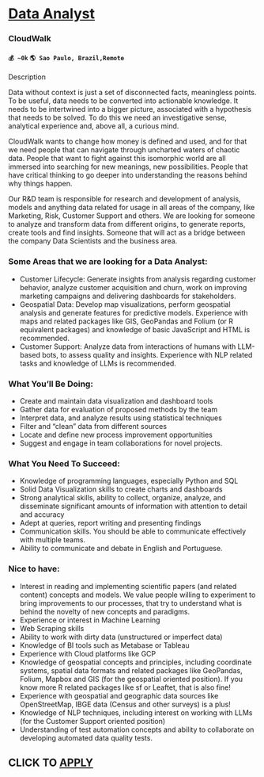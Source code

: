 # [Data Analyst](https://www.remotewlb.com/apply/data-analyst-81418)  
### CloudWalk  
#### `💰 ~0k` `🌎 Sao Paulo, Brazil,Remote`  

Description

Data without context is just a set of disconnected facts, meaningless points. To be useful, data needs to be converted into actionable knowledge. It needs to be intertwined into a bigger picture, associated with a hypothesis that needs to be solved. To do this we need an investigative sense, analytical experience and, above all, a curious mind.

  

CloudWalk wants to change how money is defined and used, and for that we need people that can navigate through uncharted waters of chaotic data. People that want to fight against this isomorphic world are all immersed into searching for new meanings, new possibilities. People that have critical thinking to go deeper into understanding the reasons behind why things happen.

  

Our R&D team is responsible for research and development of analysis, models and anything data related for usage in all areas of the company, like Marketing, Risk, Customer Support and others. We are looking for someone to analyze and transform data from different origins, to generate reports, create tools and find insights. Someone that will act as a bridge between the company Data Scientists and the business area.

### Some Areas that we are looking for a Data Analyst:

  * Customer Lifecycle: Generate insights from analysis regarding customer behavior, analyze customer acquisition and churn, work on improving marketing campaigns and delivering dashboards for stakeholders.
  * Geospatial Data: Develop map visualizations, perform geospatial analysis and generate features for predictive models. Experience with maps and related packages like GIS, GeoPandas and Folium (or R equivalent packages) and knowledge of basic JavaScript and HTML is recommended.
  * Customer Support: Analyze data from interactions of humans with LLM-based bots, to assess quality and insights. Experience with NLP related tasks and knowledge of LLMs is recommended.

### What You’ll Be Doing:

  * Create and maintain data visualization and dashboard tools
  * Gather data for evaluation of proposed methods by the team
  * Interpret data, and analyze results using statistical techniques
  * Filter and “clean” data from different sources
  * Locate and define new process improvement opportunities
  * Suggest and engage in team collaborations for novel projects.

### What You Need To Succeed:

  * Knowledge of programming languages, especially Python and SQL
  * Solid Data Visualization skills to create charts and dashboards
  * Strong analytical skills, ability to collect, organize, analyze, and disseminate significant amounts of information with attention to detail and accuracy
  * Adept at queries, report writing and presenting findings
  * Communication skills. You should be able to communicate effectively with multiple teams.
  * Ability to communicate and debate in English and Portuguese.

### Nice to have:

  * Interest in reading and implementing scientific papers (and related content) concepts and models. We value people willing to experiment to bring improvements to our processes, that try to understand what is behind the novelty of new concepts and paradigms.
  * Experience or interest in Machine Learning
  * Web Scraping skills
  * Ability to work with dirty data (unstructured or imperfect data)
  * Knowledge of BI tools such as Metabase or Tableau
  * Experience with Cloud platforms like GCP
  * Knowledge of geospatial concepts and principles, including coordinate systems, spatial data formats and related packages like GeoPandas, Folium, Mapbox and GIS (for the geospatial oriented position). If you know more R related packages like sf or Leaftet, that is also fine!
  * Experience with geospatial and geographic data sources like OpenStreetMap, IBGE data (Census and other surveys) is a plus!
  * Knowledge of NLP techniques, including interest on working with LLMs (for the Customer Support oriented position)
  * Understanding of test automation concepts and ability to collaborate on developing automated data quality tests.

  
## CLICK TO [APPLY](https://www.remotewlb.com/apply/data-analyst-81418)

